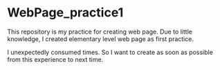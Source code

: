 # WebPage_practice1

This repository is my practice for creating web page.
Due to little knowledge, I created elementary level web page as first practice.

I unexpectedly consumed times.
So I want to create as soon as possible from this experience to next time.
